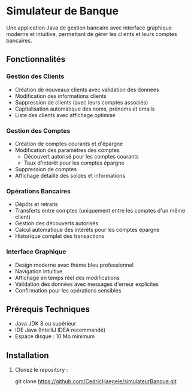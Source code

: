 # Simulateur de Banque

Une application Java de gestion bancaire avec interface graphique moderne et intuitive, permettant de gérer les clients et leurs comptes bancaires.

## Fonctionnalités

### Gestion des Clients
- Création de nouveaux clients avec validation des données
- Modification des informations clients
- Suppression de clients (avec leurs comptes associés)
- Capitalisation automatique des noms, prénoms et emails
- Liste des clients avec affichage optimisé

### Gestion des Comptes
- Création de comptes courants et d'épargne
- Modification des paramètres des comptes
  - Découvert autorisé pour les comptes courants
  - Taux d'intérêt pour les comptes épargne
- Suppression de comptes
- Affichage détaillé des soldes et informations

### Opérations Bancaires
- Dépôts et retraits
- Transferts entre comptes (uniquement entre les comptes d'un même client)
- Gestion des découverts autorisés
- Calcul automatique des intérêts pour les comptes épargne
- Historique complet des transactions

### Interface Graphique
- Design moderne avec thème bleu professionnel
- Navigation intuitive
- Affichage en temps réel des modifications
- Validation des données avec messages d'erreur explicites
- Confirmation pour les opérations sensibles

## Prérequis Techniques

- Java JDK 8 ou supérieur
- IDE Java (IntelliJ IDEA recommandé)
- Espace disque : 10 Mo minimum

## Installation

1. Clonez le repository :
   
   git clone https://github.com/CedricHaegele/simulateurBanque.git
